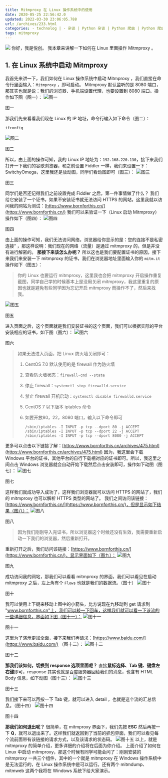 ```yaml
---
title: Mitmproxy 在 Linux 操作系统中的使用
date: 2020-05-25 22:56:42.0
updated: 2022-03-30 23:06:05.788
url: /archives/233.html
categories: - technolog | - 杂谈 | Python 杂谈 | Python 爬虫 | Python 爬虫 App
tags: mitmproxy
---
```




![](https://images-aiyc-1301641396.cos.ap-guangzhou.myqcloud.com/20200525225209) 你好，我是悦创。 我本章来讲解一下如何在 Linux 里面操作 Mitmproxy 。

## 1\. 在 Linux 系统中启动 Mitmproxy

我首先来讲一下，我们如何在 Linux 操作系统中启动 Mitmproxy ，我们直接在命令行里面输入：`Mitmproxy` ，即可启动。 Mitmproxy 默认监听的是 8080 端口，那其实也就是说：我们的浏览器、手机端设置代理，也要设置到 8080 端口。操作如下图（图一）： ![图一](https://images-aiyc-1301641396.cos.ap-guangzhou.myqcloud.com/20200525225244)

图一

那我们先来看看我们现在 Linux 的 IP 地址，命令行输入如下命令（图二）：

```cmd
ifconfig
```

![图二](https://images-aiyc-1301641396.cos.ap-guangzhou.myqcloud.com/20200525225303)

图二

所以，由上面的操作可知，我的 Linux IP 地址为：`192.168.220.130`，接下来我们打开一下我们的谷歌浏览器，和之前设置 Fiddler 一样，我们来设置一下：SwitchyOmega，这里我还是放动图，同学们看动图即可（图三）： ![图三](https://images-aiyc-1301641396.cos.ap-guangzhou.myqcloud.com/20200525225321)

图三

同学们是否还记得我们之前设置完成 Fiddler 之后，第一件事情做了什么？ 我们给它安装了一个证书，如果不安装证书就无法访问 HTTPS 的网站，这里我就以访问我的网站为测试：[https://www.bornforthis.cn/](https://www.bornforthis.cn/) 我们可以来验证一下（Linux 启动 Mitmproxy）操作如下（图四）： ![图四](https://images-aiyc-1301641396.cos.ap-guangzhou.myqcloud.com/20200525225336)

图四

由上面的操作可知，我们无法访问网络，浏览器给你显示的是：您的连接不是私密连接“ ，那这样说明：我们现在的网络（流量）是通过 mitmproxy 的，但是并没有进行解密的。 **那接下来该怎么办呢？** 所以这也是我们要配置证书的原因，接下来我们来安装一下 mitmproxy 的证书，我们在浏览器地址里面输入你的 `mitm.it` 操作如下（图五）：

> 你的 Linux 也要运行 mitmproxy，这里我也会把 mitmproxy 开启操作重复截图，同学自己学的时候基本上是没用关闭 mitmproxy，我这里重复的原因也就是避免有些同学因为忘记开启 mitmproxy 而操作不了，然后来找我。

![图五](https://images-aiyc-1301641396.cos.ap-guangzhou.myqcloud.com/20200525225342)

图五

进入页面之后，这个页面就是我们安装证书的这个页面，我们可以根据实际的平台安装相应的证书，如下图（图六）： ![图六](https://images-aiyc-1301641396.cos.ap-guangzhou.myqcloud.com/20200525225348)

图六

> 如果无法进入页面，把 Linux 防火墙关闭即可：
> 
> 1.  CentOS 7.0 默认使用的是 firewall 作为防火墙
>     
> 2.  查看防火墙状态：`firewall-cmd --state`
>     
> 3.  停止 firewall：`systemctl stop firewalld.service`
>     
> 4.  禁止 firewall 开机启动：`systemctl disable firewalld.service`
>     
> 5.  CentOS 7 以下版本 iptables 命令
>     
> 6.  如要开放80，22，8080 端口，输入以下命令即可
>     
>     ```linux
>     /sbin/iptables -I INPUT -p tcp --dport 80 -j ACCEPT
>     /sbin/iptables -I INPUT -p tcp --dport 22 -j ACCEPT
>     /sbin/iptables -I INPUT -p tcp --dport 8080 -j ACCEPT
>     ```
>     

更多可以点击以下链接了解：[https://www.bornforthis.cn/archives/475.html](https://www.bornforthis.cn/archives/475.html) 因为，我这里会下载 Windows 平台的证书，其他平台的自行下载相对应的证书即可。所以，我这里之间点击 Windows 浏览器就会自动开始下载然后点击安装即可，操作如下动图（图七）： ![图七](https://images-aiyc-1301641396.cos.ap-guangzhou.myqcloud.com/20200525225357)

图七

这样我们就成功导入成功了，这样我们浏览器就可以访问 HTTPS 的网站了，我们的 mitmproxy 也可以解析 HTTPS 类型的网站了。 我们之间访问该链接：[https://www.bornforthis.cn/](https://www.bornforthis.cn/)，但是显示如下结果（图八）： ![图八](https://images-aiyc-1301641396.cos.ap-guangzhou.myqcloud.com/20200525225513)

图八

> 因为我们刚刚导入完证书，所以浏览器这个时候还没有生效，我需要重新启动一下我们的浏览器，然后重新打开。

重新打开之后，我们访问该链接：[https://www.bornforthis.cn/](https://www.bornforthis.cn/)，显示界面如下（图九）： ![图九](https://images-aiyc-1301641396.cos.ap-guangzhou.myqcloud.com/20200525225522)

图九

成功访问我的网站，那我们可以看看 mitmproxy 的界面，我们可以看见在启动 mitmproxy 之后，左上角有个 `Flows` 也就是我们的数据流。（图十） ![图十](https://images-aiyc-1301641396.cos.ap-guangzhou.myqcloud.com/20200525225534)

图十

我可以使用上下键来移动上图中的小箭头，比方说现在九移动到 get 请求到 "www.bornforthis.cn"上，我们可以敲一下回车，这样我们就可以看一下该流的一些详细信息，界面如下图（图十一）： ![图十一](https://images-aiyc-1301641396.cos.ap-guangzhou.myqcloud.com/20200525225543)

图十一

这里为了演示更加全面，接下来我们再请求：[https://www.baidu.com/](https://www.baidu.com/) （图十二）： ![图十二](https://images-aiyc-1301641396.cos.ap-guangzhou.myqcloud.com/20200525225546)

图十二

**那我们该如何，切换到 response 选项里面呢？** 直接**鼠标选择、Tab 键、键盘左右键**即可，response 其实也就是百度服务器回给我们的消息，也含有 HTML Body 信息，如下动图（图十三）： ![图十三](https://images-aiyc-1301641396.cos.ap-guangzhou.myqcloud.com/20200525225550)

图十三

我们接下来可以再按一下 Tab 键，就可以进入 detail ，也就是这个流的汇总信息。（图十四） ![图十四](https://images-aiyc-1301641396.cos.ap-guangzhou.myqcloud.com/20200525225557)

图十四

**那我们如何退出呢？** 很简单，在 mitmproxy 界面下，我们先按 **ESC** 然后再按一下 **Q**，就可以退出来了。这样我们就返回到了当前的抓包界面，我们可以看见每个流前面带有该链接的请求方式，以及该请求的状态码。 ![图十五](https://images-aiyc-1301641396.cos.ap-guangzhou.myqcloud.com/20200525225602) 以上，就是 mitmproxy 的简单介绍，更多详细的介绍将在后面为你介绍。 上面介绍了如何在 Linux 中启动 mitmproxy，那这个时候有同学可能会问了：刚刚安装的 mitmproxy 一共三个组件，其中的一个就是 mitmproxy 在 Windows 操作系统中是无法运行的，在 Linux 操作系统中是可以运行。还有两个 mitmdump、mitmweb 这两个我将在 Windows 系统下给大家演示。